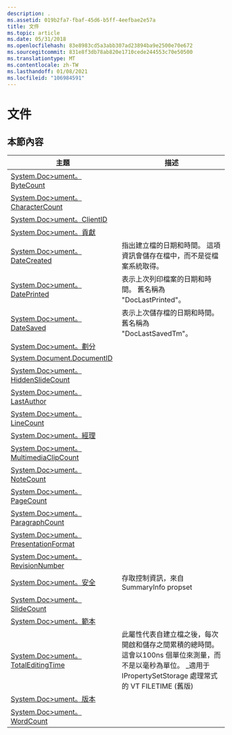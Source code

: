 ```yaml
---
description: .
ms.assetid: 019b2fa7-fbaf-45d6-b5ff-4eefbae2e57a
title: 文件
ms.topic: article
ms.date: 05/31/2018
ms.openlocfilehash: 83e8983cd5a3abb307ad23894ba9e2500e70e672
ms.sourcegitcommit: 831e8f3db78ab820e1710cede244553c70e50500
ms.translationtype: MT
ms.contentlocale: zh-TW
ms.lasthandoff: 01/08/2021
ms.locfileid: "106984591"
---
```

# <a name="document"></a>文件

## <a name="in-this-section"></a>本節內容



| 主題                                                                                                  | 描述                                                                                                                                                                                                                              |
|--------------------------------------------------------------------------------------------------------|------------------------------------------------------------------------------------------------------------------------------------------------------------------------------------------------------------------------------------------|
| [System.Doc>ument。ByteCount](./props-system-document-bytecount.md)<br/>                     |                                                                                                                                                                                                                                          |
| [System.Doc>ument。CharacterCount](./props-system-document-charactercount.md)<br/>           |                                                                                                                                                                                                                                          |
| [System.Doc>ument。ClientID](./props-system-document-clientid.md)<br/>                       |                                                                                                                                                                                                                                          |
| [System.Doc>ument。貢獻](./props-system-document-contributor.md)<br/>                 |                                                                                                                                                                                                                                          |
| [System.Doc>ument。DateCreated](./props-system-document-datecreated.md)<br/>                 | 指出建立檔的日期和時間。 這項資訊會儲存在檔中，而不是從檔案系統取得。<br/>                                                                                       |
| [System.Doc>ument。DatePrinted](./props-system-document-dateprinted.md)<br/>                 | 表示上次列印檔案的日期和時間。 舊名稱為 "DocLastPrinted"。<br/>                                                                                                                               |
| [System.Doc>ument。DateSaved](./props-system-document-datesaved.md)<br/>                     | 表示上次儲存檔的日期和時間。 舊名稱為 "DocLastSavedTm"。<br/>                                                                                                                                 |
| [System.Doc>ument。劃分](./props-system-document-division.md)<br/>                       |                                                                                                                                                                                                                                          |
| [System.Document.DocumentID](./props-system-document-documentid.md)<br/>                   |                                                                                                                                                                                                                                          |
| [System.Doc>ument。HiddenSlideCount](./props-system-document-hiddenslidecount.md)<br/>       |                                                                                                                                                                                                                                          |
| [System.Doc>ument。LastAuthor](./props-system-document-lastauthor.md)<br/>                   |                                                                                                                                                                                                                                          |
| [System.Doc>ument。LineCount](./props-system-document-linecount.md)<br/>                     |                                                                                                                                                                                                                                          |
| [System.Doc>ument。經理](./props-system-document-manager.md)<br/>                         |                                                                                                                                                                                                                                          |
| [System.Doc>ument。MultimediaClipCount](./props-system-document-multimediaclipcount.md)<br/> |                                                                                                                                                                                                                                          |
| [System.Doc>ument。NoteCount](./props-system-document-notecount.md)<br/>                     |                                                                                                                                                                                                                                          |
| [System.Doc>ument。PageCount](./props-system-document-pagecount.md)<br/>                     |                                                                                                                                                                                                                                          |
| [System.Doc>ument。ParagraphCount](./props-system-document-paragraphcount.md)<br/>           |                                                                                                                                                                                                                                          |
| [System.Doc>ument。PresentationFormat](./props-system-document-presentationformat.md)<br/>   |                                                                                                                                                                                                                                          |
| [System.Doc>ument。RevisionNumber](./props-system-document-revisionnumber.md)<br/>           |                                                                                                                                                                                                                                          |
| [System.Doc>ument。安全](./props-system-document-security.md)<br/>                       | 存取控制資訊，來自 SummaryInfo propset<br/>                                                                                                                                                                          |
| [System.Doc>ument。SlideCount](./props-system-document-slidecount.md)<br/>                   |                                                                                                                                                                                                                                          |
| [System.Doc>ument。範本](./props-system-document-template.md)<br/>                       |                                                                                                                                                                                                                                          |
| [System.Doc>ument。TotalEditingTime](./props-system-document-totaleditingtime.md)<br/>       | 此屬性代表自建立檔之後，每次開啟和儲存之間累積的總時間。 這會以100ns 個單位來測量，而不是以毫秒為單位。 \_適用于 IPropertySetStorage 處理常式的 VT FILETIME (舊版) <br/> |
| [System.Doc>ument。版本](./props-system-document-version.md)<br/>                         |                                                                                                                                                                                                                                          |
| [System.Doc>ument。WordCount](./props-system-document-wordcount.md)<br/>                     |                                                                                                                                                                                                                                          |



 

 

 
